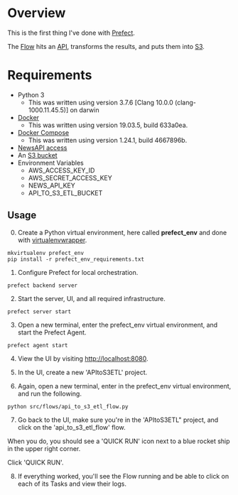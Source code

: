 # Overview

This is the first thing I've done with [Prefect](https://www.prefect.io/).

The [Flow](./src/flows/api_to_s3_etl_flow.py) hits an [API](https://newsapi.org/), transforms the results, and puts them into [S3](https://aws.amazon.com/s3/).

# Requirements

- Python 3
  - This was written using version 3.7.6 [Clang 10.0.0 (clang-1000.11.45.5)] on darwin
- [Docker](https://www.docker.com/products/docker-desktop)
  - This was written using version 19.03.5, build 633a0ea.
- [Docker Compose](https://docs.docker.com/compose/)
  - This was written using version 1.24.1, build 4667896b.
- [NewsAPI access](https://newsapi.org/docs/get-started)  
- An [S3 bucket](https://aws.amazon.com/s3/)
- Environment Variables
  - AWS_ACCESS_KEY_ID
  - AWS_SECRET_ACCESS_KEY
  - NEWS_API_KEY
  - API_TO_S3_ETL_BUCKET

## Usage

0. Create a Python virtual environment, here called **prefect_env** and done with [virtualenvwrapper](https://virtualenvwrapper.readthedocs.io/en/latest/).
```
mkvirtualenv prefect_env
pip install -r prefect_env_requirements.txt
```

1. Configure Prefect for local orchestration.
```
prefect backend server
```

2. Start the server, UI, and all required infrastructure.
```
prefect server start
```

3. Open a new terminal, enter the prefect_env virtual environment, and start the Prefect Agent.
```
prefect agent start
```

4. View the UI by visiting [http://localhost:8080](http://localhost:8080).

5. In the UI, create a new 'APItoS3ETL' project.

6. Again, open a new terminal, enter in the prefect_env virtual environment, and run the following.
```
python src/flows/api_to_s3_etl_flow.py
```

7. Go back to the UI, make sure you're in the 'APItoS3ETL" project, and click on the 'api_to_s3_etl_flow' flow.

When you do, you should see a 'QUICK RUN' icon next to a blue rocket ship in the upper right corner.  

Click 'QUICK RUN'.

8. If everything worked, you'll see the Flow running and be able to click on each of its Tasks and view their logs.
